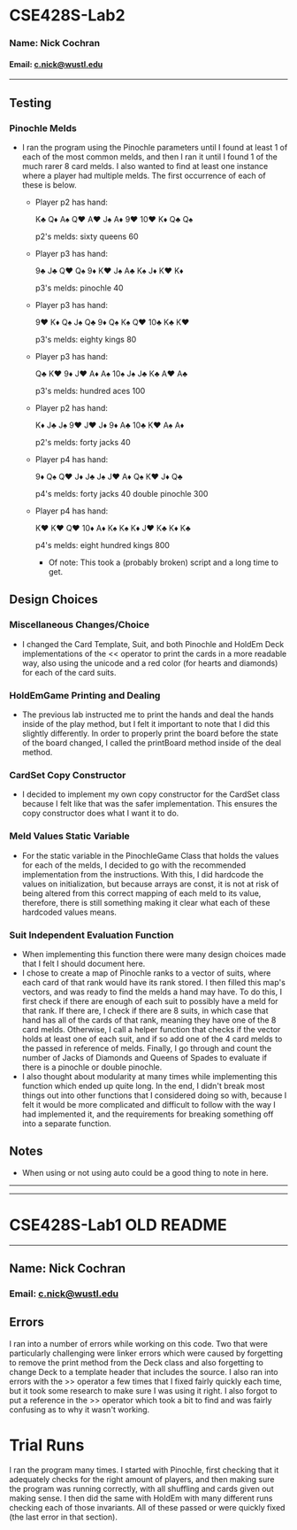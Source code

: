 # CSE428S-Lab2

### Name: Nick Cochran

#### Email: c.nick@wustl.edu

---

## Testing

### Pinochle Melds

- I ran the program using the Pinochle parameters until I found at least 1 of each
    of the most common melds, and then I ran it until I found 1 of the much rarer 8 card melds.
    I also wanted to find at least one instance where a player had multiple melds.
    The first occurrence of each of these is below.
  - Player p2 has hand:
    
    K♣ Q♦ A♠ Q♥ A♥ J♠ A♦ 9♥ 10♥ K♦ Q♣ Q♠ 

    p2's melds: sixty queens 60
  - Player p3 has hand: 

    9♣ J♣ Q♥ Q♠ 9♦ K♥ J♠ A♣ K♠ J♦ K♥ K♦ 

    p3's melds: pinochle 40
  - Player p3 has hand: 

    9♥ K♦ Q♠ J♠ Q♣ 9♦ Q♠ K♠ Q♥ 10♣ K♣ K♥ 

    p3's melds: eighty kings 80
  - Player p3 has hand: 

    Q♣ K♥ 9♦ J♥ A♦ A♠ 10♠ J♠ J♣ K♣ A♥ A♣ 

    p3's melds: hundred aces 100 
  - Player p2 has hand: 

    K♦ J♣ J♠ 9♥ J♥ J♦ 9♦ A♣ 10♣ K♥ A♠ A♦ 

    p2's melds: forty jacks 40 
  - Player p4 has hand: 

    9♦ Q♠ Q♥ J♦ J♣ J♠ J♥ A♦ Q♠ K♥ J♦ Q♣ 
  
    p4's melds: forty jacks 40 double pinochle 300
  - Player p4 has hand: 

    K♥ K♥ Q♥ 10♦ A♦ K♠ K♠ K♦ J♥ K♣ K♦ K♣ 

    p4's melds: eight hundred kings 800 
    - Of note: This took a (probably broken) script and a long time to get.



## Design Choices

### Miscellaneous Changes/Choice

- I changed the Card Template, Suit, and both Pinochle and HoldEm Deck implementations
    of the << operator to print the cards in a more readable way, 
    also using the unicode and a red color (for hearts and diamonds) for each of the card suits.

### HoldEmGame Printing and Dealing

- The previous lab instructed me to print the hands and deal the hands inside of the play method,
    but I felt it important to note that I did this slightly differently.  In order to properly
    print the board before the state of the board changed, I called the printBoard method inside of 
    the deal method.

### CardSet Copy Constructor

- I decided to implement my own copy constructor for the CardSet class because I felt like that
    was the safer implementation.  This ensures the copy constructor does what I want it to do.

### Meld Values Static Variable

- For the static variable in the PinochleGame Class that holds the values for each of the melds,
    I decided to go with the recommended implementation from the instructions. With this,
    I did hardcode the values on initialization, but because arrays are const,
    it is not at risk of being altered from this correct mapping of each meld to its value,
    therefore, there is still something making it clear what each of these hardcoded values means.

### Suit Independent Evaluation Function

- When implementing this function there were many design choices made that I felt
    I should document here. 
- I chose to create a map of Pinochle ranks to a vector of suits, 
    where each card of that rank would have its rank stored.  I then filled this map's vectors, 
    and was ready to find the melds a hand may have.  To do this, I first check if there are 
    enough of each suit to possibly have a meld for that rank.  If there are, I check
    if there are 8 suits, in which case that hand has all of the cards of that rank,
    meaning they have one of the 8 card melds.  Otherwise, I call a helper function that checks
    if the vector holds at least one of each suit, and if so add one of the 4 card melds
    to the passed in reference of melds.  Finally, I go through and count the number of
    Jacks of Diamonds and Queens of Spades to evaluate if there is a pinochle or double pinochle.
- I also thought about modularity at many times while implementing this function which ended up quite long.
    In the end, I didn't break most things out into other functions that I considered doing so with,
    because I felt it would be more complicated and difficult to follow with the way I had implemented it,
    and the requirements for breaking something off into a separate function.

## Notes

- When using or not using auto could be a good thing to note in here.

___

___

# CSE428S-Lab1 OLD README

--- 

## Name: Nick Cochran

### Email: c.nick@wustl.edu


## Errors

I ran into a number of errors while working on this code.  Two that were particularly challenging
were linker errors which were caused by forgetting to remove the print method from the Deck class
and also forgetting to change Deck to a template header that includes the source.  I also ran into 
errors with the >> operator a few times that I fixed fairly quickly each time, but it took some
research to make sure I was using it right.  I also forgot to put a reference in the >> operator 
which took a bit to find and was fairly confusing as to why it wasn't working. 

# Trial Runs

I ran the program many times.  I started with Pinochle, first checking that it adequately checks
for the right amount of players, and then making sure the program was running correctly, with all
shuffling and cards given out making sense.  I then did the same with HoldEm with many different
runs checking each of those invariants.  All of these passed or were quickly fixed (the last error in that section).